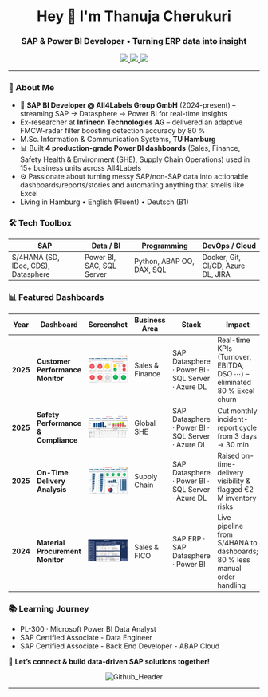 <h1 align="center">Hey 👋 I'm Thanuja Cherukuri</h1>
<h3 align="center">SAP & Power BI Developer • Turning ERP data into insight</h3>

<p align="center">
  <a href="mailto:thanujacherukuri111@gmail.com">
    <img src="https://img.shields.io/badge/Email-D14836?style=for-the-badge&logo=gmail&logoColor=white"/>
  </a>
  <a href="https://www.linkedin.com/in/thanuja-c/">
    <img src="https://img.shields.io/badge/LinkedIn-0A66C2?style=for-the-badge&logo=linkedin&logoColor=white"/>
  </a>
  <a href="https://github.com/Cherukuri-Thanu">
    <img src="https://img.shields.io/github/followers/Cherukuri-Thanu?style=for-the-badge&label=Follow&logo=github"/>
  </a>
</p>

---

### 🚀 About Me
- 🏢  **SAP BI Developer @ All4Labels Group GmbH** (2024-present) – streaming SAP → Datasphere → Power BI for real-time insights
- Ex-researcher at **Infineon Technologies AG** – delivered an adaptive FMCW-radar filter boosting detection accuracy by 80 %
- M.Sc. Information & Communication Systems, **TU Hamburg**  
- 📊  Built **4 production-grade Power BI dashboards** (Sales, Finance, Safety Health & Environment (SHE), Supply Chain Operations) used in 15+ business units across All4Labels
- ⚙️  Passionate about turning messy SAP/non-SAP data into actionable dashboards/reports/stories and automating anything that smells like Excel
-  Living in Hamburg • English (Fluent) • Deutsch (B1)  

### 🛠️ Tech Toolbox
| SAP | Data / BI | Programming | DevOps / Cloud |
|-----|-----------|-------------|----------------|
| S/4HANA (SD, IDoc, CDS), Datasphere | Power BI, SAC, SQL Server | Python, ABAP OO, DAX, SQL | Docker, Git, CI/CD, Azure DL, JIRA |

### 📊 Featured Dashboards

| Year | Dashboard | Screenshot | Business Area | Stack | Impact |
|------|-----------|------------|---------------|-------|--------|
| **2025** | **Customer Performance Monitor** | <img src="customer-performance-overview.png" width="160" alt="Customer Performance Monitor"> | Sales & Finance | SAP Datasphere · Power BI · SQL Server · Azure DL | Real-time KPIs (Turnover, EBITDA, DSO ⋯) – eliminated 80 % Excel churn |
| **2025** | **Safety Performance & Compliance** | <img src="safety-performance-overview.png" width="160" alt="Safety Performance dashboard"> | Global SHE | SAP Datasphere · Power BI · SQL Server · Azure DL | Cut monthly incident-report cycle from 3 days → 30 min |
| **2025** | **On-Time Delivery Analysis** | <img src="procurement-otd-overview.png" width="160" alt="Procurement & OTD dashboard"> | Supply Chain | SAP Datasphere · Power BI · SQL Server · Azure DL | Raised on-time-delivery visibility & flagged €2 M inventory risks |
| **2024** | **Material Procurement Monitor** | <img src="procurement-overview.png" width="160" alt="Naish dashboard"> | Sales & FICO | SAP ERP · SAP Datasphere · Power BI | Live pipeline from S/4HANA to dashboards; 80 % less manual order handling |


### 📚 Learning Journey
- PL-300 · Microsoft Power BI Data Analyst  
- SAP Certified Associate - Data Engineer
- SAP Certified Associate - Back End Developer - ABAP Cloud
  
💬 **Let’s connect & build data-driven SAP solutions together!**

<div align="center">
  
![Github_Header](https://github.com/Thanu-Cherukuri/Thanu-Cherukuri/assets/112831076/cde20d72-2ae7-4421-b7eb-75a26b176b2a)

---
